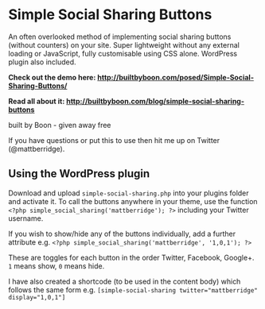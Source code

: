 # Simple Social Sharing Buttons

An often overlooked method of implementing social sharing buttons (without counters) on your site. Super lightweight without any external loading or JavaScript, fully customisable using CSS alone. WordPress plugin also included.

**Check out the demo here: http://builtbyboon.com/posed/Simple-Social-Sharing-Buttons/**

**Read all about it: http://builtbyboon.com/blog/simple-social-sharing-buttons**

built by Boon - given away free

If you have questions or put this to use then hit me up on Twitter (@mattberridge).

## Using the WordPress plugin

Download and upload `simple-social-sharing.php` into your plugins folder and activate it. To call the buttons anywhere in your theme, use the function `<?php simple_social_sharing('mattberridge'); ?>` including your Twitter username.

If you wish to show/hide any of the buttons individually, add a further attribute e.g. `<?php simple_social_sharing('mattberridge', '1,0,1'); ?>`

These are toggles for each button in the order Twitter, Facebook, Google+. `1` means show, `0` means hide.

I have also created a shortcode (to be used in the content body) which follows the same form e.g. `[simple-social-sharing twitter="mattberridge" display="1,0,1"]`